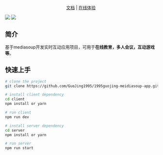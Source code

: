 <p align="center">
  <a href="https://www.vuecli.com/doc" target="_blank">文档</a>&nbsp;|&nbsp;<a href="https://www.vuecli.com/online" target="_blank">在线体验</a>&nbsp;
</p>

![](https://img.shields.io/badge/node-8.11.0+-3963bc.svg)
![](https://img.shields.io/badge/脚手架-vuecli3-3963bc.svg)

## 简介

基于mediasoup开发实时互动应用项目，可用于**在线教育，多人会议，互动游戏等**。

## 快速上手

```sh
# clone the project
git clone https://github.com/GuoJing1995/1995guojing-meidiasoup-app.git

# install client dependency
cd client
npm install or yarn

# run client
npm run dev

# install server dependency
cd server
npm install or yarn

# run server
npm run start

```